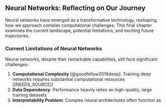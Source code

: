 ## Neural Networks: Reflecting on Our Journey

Neural networks have emerged as a transformative technology, reshaping how we approach complex computational challenges. This final chapter examines the current landscape, potential limitations, and exciting future trajectories.

### Current Limitations of Neural Networks

Neural networks, despite their remarkable capabilities, still face significant challenges:

1. **Computational Complexity** [@goodfellow2016deep]: Training deep networks requires substantial computational resources [[NEEDS_SOURCE]]
2. **Data Dependency**: Performance heavily relies on high-quality, large training datasets
3. **Interpretability Problem**: Complex neural architectures often function as 